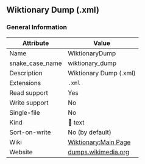 
## Wiktionary Dump (.xml) ##

### General Information ###
Attribute | Value
--------- | -------
Name | WiktionaryDump
snake_case_name | wiktionary_dump
Description | Wiktionary Dump (.xml)
Extensions | `.xml`
Read support | Yes
Write support | No
Single-file | No
Kind | 📝 text
Sort-on-write | No (by default)
Wiki | [Wiktionary:Main Page](https://en.wiktionary.org/wiki/Wiktionary:Main_Page)
Website | [dumps.wikimedia.org](https://dumps.wikimedia.org/mirrors.html)






